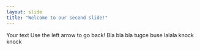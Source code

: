 ```yaml
---
layout: slide
title: "Welcome to our second slide!"
---
```

Your text
Use the left arrow to go back!
Bla bla bla
tugce 
buse
lalala
knock knock
